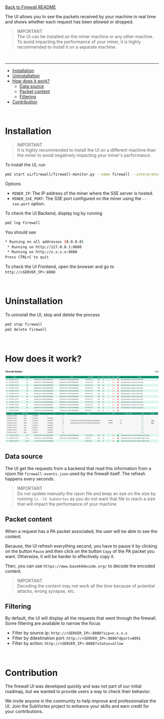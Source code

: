 [Back to Firewall README](../../docs/features/firewall.md)

The UI allows you to see the packets received by your machine in real time and shows whether each request has been allowed or dropped.

> IMPORTANT <br />
> The UI can be installed on the miner machine or any other machine. To avoid impacting the performance of your miner, it is highly recommended to install it on a separate machine.

<br />

---

- [Installation](#installation)
- [Uninstallation](#uninstallation)
- [How does it work?](#how-does-it-work)
  - [Data source](#data-source)
  - [Packet content](#packet-content)
  - [Filtering](#filtering)
- [Contribution](#contribution)

<br />

# Installation

> IMPORTANT <br />
It is highly recommended to install the UI on a different machine than the miner to avoid negatively impacting your miner's performance.

To install the UI, run

```bash
pm2 start ui/firewall/firewall-monitor.py --name firewall --interpreter python3 -- --event-source-url http://<MINER_IP>:<MINER_SSE_PORT>
```

Options

- `MINER_IP`: The IP address of the miner where the SSE server is hosted.
- `MINER_SSE_PORT`: The SSE port configured on the miner using the `--sse.port` option.

To check the UI Backend, display log by running

```bash
pm2 log firewall
```

You should see

```bash
* Running on all addresses (0.0.0.0)
 * Running on http://127.0.0.1:8080
 * Running on http://x.x.x.x:8080
Press CTRL+C to quit
```

To check the UI Frontend, open the browser and go to `http://<SERVER_IP>:8080`

<br />

# Uninstallation

To uninstall the UI, stop and delete the process

```bash
pm2 stop firewall
pm2 delete firewall
```

<br />

# How does it work?

![alt text](../../docs/assets/firewall-ui.png)

## Data source

The UI get the requests from a backend that read this information from a njson file `firewall-events.json` used by the firewall itself. The refresh happens every seconds.

> IMPORTANT <br />
> Do not update manually the njson file and keep an eye on the size by running `ls -lh SubVortex` as you do not want that file to reach a size that will impact the performance of your machine

## Packet content

When a request has a PA packet associated, the user will be able to see the content.

Because, the UI refresh everything second, you have to pause it by clicking on the button `Pause` and then click on the button `Copy` of the PA packet you want. Otherwise, it will be harder to effectively copy it.

Then, you can use `https://www.base64decode.org/` to decode the encoded content.

> IMPORTANT <br />
> Decoding the content may not work all the time because of potential attacks, wrong synapse, etc.

## Filtering

By default, the UI will display all the requests that went through the firewall. Some filtering are available to narrow the focus

- Filter by source ip: `http://<SERVER_IP>:8080?sip=x.x.x.x`
- Filter by ddestination port: `http://<SERVER_IP>:8080?dport=8091`
- Filter by action: `http://<SERVER_IP>:8080?status=allow`

<br />

# Contribution

The firewall UI was developed quickly and was not part of our initial roadmap, but we wanted to provide users a way to check their behavior.

We invite anyone in the community to help improve and professionalize the UI. Join the SubVortex project to enhance your skills and earn credit for your contributions.
